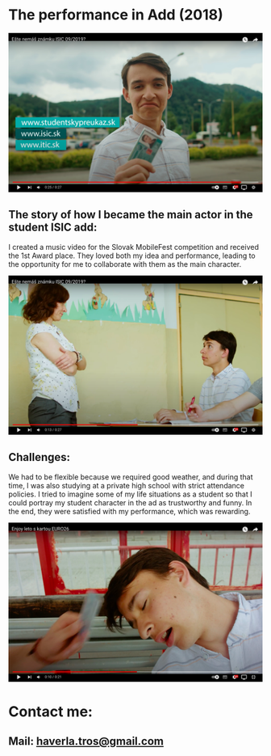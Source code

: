 # The performance in Add (2018)
![text description](Images/Performance_1.png)

## The story of how I became the main actor in the student ISIC add:
I created a music video for the Slovak MobileFest competition and received the 1st Award place. They loved both my idea and performance, leading to the opportunity for me to collaborate with them as the main character.

![text description](Images/Performance_2.png)

## Challenges:
We had to be flexible because we required good weather, and during that time, I was also studying at a private high school with strict attendance policies. I tried to imagine some of my life situations as a student so that I could portray my student character in the ad as trustworthy and funny. In the end, they were satisfied with my performance, which was rewarding.

![text description](Images/Performance_3.png)

# Contact me:
## **Mail**: haverla.tros@gmail.com

